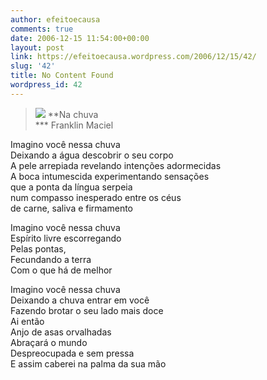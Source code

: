 ```yaml
---
author: efeitoecausa
comments: true
date: 2006-12-15 11:54:00+00:00
layout: post
link: https://efeitoecausa.wordpress.com/2006/12/15/42/
slug: '42'
title: No Content Found
wordpress_id: 42
---
```


>[![](http://photos1.blogger.com/x/blogger/2881/3937/320/519228/cuva.jpg)](http://photos1.blogger.com/x/blogger/2881/3937/1600/100692/cuva.jpg) **Na chuva  
*** Franklin Maciel  
  
Imagino você nessa chuva  
Deixando a água descobrir o seu corpo  
A pele arrepiada revelando intenções adormecidas  
A boca intumescida experimentando sensações  
que a ponta da língua serpeia  
num compasso inesperado entre os céus  
de carne, saliva e firmamento  
  
Imagino você nessa chuva  
Espírito livre escorregando  
Pelas pontas,  
Fecundando a terra  
Com o que há de melhor  
  
Imagino você nessa chuva  
Deixando a chuva entrar em você  
Fazendo brotar o seu lado mais doce  
Ai então  
Anjo de asas orvalhadas  
Abraçará o mundo  
Despreocupada e sem pressa  
E assim caberei na palma da sua mão
